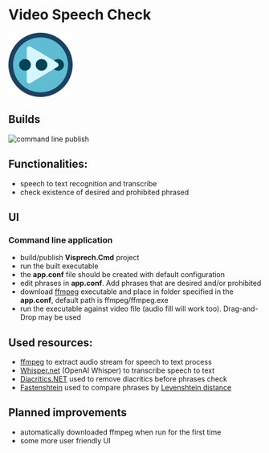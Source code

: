 # Video Speech Check

![Video Speech Check Logo](https://github.com/wit-eks/VideoSpeechCheck/blob/master/_assets/icons/icon-128.png)

## Builds

![command line publish](https://github.com/wit-eks/VideoSpeechCheck/actions/workflows/publish-cmd.yml/badge.svg)

## Functionalities:
* speech to text recognition and transcribe
* check existence of desired and prohibited phrased

## UI
### Command line application
* build/publish  **Visprech.Cmd** project
* run the built executable
* the **app.conf** file should be created with default configuration
* edit phrases in **app.conf**. Add phrases that are desired and/or prohibited
* download [ffmpeg](https://ffmpeg.org/) executable and place in folder specified in the **app.conf**, default path is ffmpeg/ffmpeg.exe
* run the executable against video file (audio fill will work too). Drag-and-Drop may be used

## Used resources:
* [ffmpeg](https://ffmpeg.org/) to extract audio stream for speech to text process
* [Whisper.net](https://github.com/sandrohanea/whisper.net) (OpenAI Whisper) to transcribe speech to text
* [Diacritics.NET](https://github.com/thomasgalliker/Diacritics.NET) used to remove diacritics before phrases check
* [Fastenshtein](https://github.com/DanHarltey/Fastenshtein) used to compare phrases by [Levenshtein distance](https://en.wikipedia.org/wiki/Levenshtein_distance) 

## Planned improvements
* automatically downloaded ffmpeg when run for the first time
* some more user friendly UI